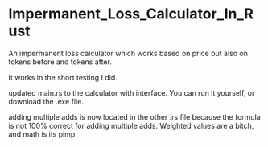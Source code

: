 # Impermanent_Loss_Calculator_In_Rust
An impermanent loss calculator which works based on price but also on tokens before and tokens after.

It works in the short testing I did.


updated main.rs to the calculator with interface. You can run it yourself, or download the .exe file.

adding multiple adds is now located in the other .rs file because the formula is not 100% correct for adding multiple adds. Weighted values are a bitch, and math is its pimp
